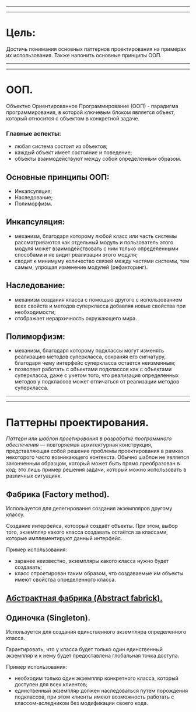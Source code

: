 
---
---
 # Цель:

Достичь понимания основных паттернов проектирования на примерах их использования.
Также напонить основные принципы ООП.

---
---

# ООП.

Объектно Ориентированное Программирование (ООП) - парадигма программирования, в которой ключевым блоком является объект, который относится с объектом в конкретной задаче.

### Главные аспекты:

- любая система состоит из объектов;
- каждый объект имеет состояние и поведение;
- объекты взаимодействуют между собой определенным образом.

## Основные принципы ООП:

- Инкапсуляция;
- Наследование;
- Полиморфизм.

## Инкапсуляция:

- механизм, благодаря которому любой класс или часть системы рассматриваются как отдельный модуль и пользователь этого модуля может взаимодействовать с ним только определенными способами и не видит реализации этого модуля;
- сводит к минимуму количество связей между частями системы, тем самым, упрощая изменение модулей (рефакторинг).

## Наследование:

- механизм создания класса с помощью другого с использованием всех свойств и методов суперкласса добавляя новые свойства при необходимости;
- отображает иерархичность окружающего мира.

## Полиморфизм:

- механизм, благодаря которому подклассы могут изменять реализацию методов суперкласса, сохраняя его сигнатуру, благодаря чему интерфейс суперкласса остается неизменным;
- позволяет работать с объектами подклассов как с объектами суперкласса, даже с учетом того, что реализация определенных методов у подклассов может отличаться от реализации методов суперкласса.

---
---

# Паттерны проектирования.

*Паттерн или шаблон проетирования в разработке программного обеспечения* — повторяемая архитектурная конструкция, представляющая собой решение проблемы проектирования в рамках некоторого часто возникающего контекста. Обычно шаблон не является законченным образцом, который может быть прямо преобразован в код; это лишь пример решения задачи, который можно использовать в различных ситуациях.

## Фабрика (Factory method).

Используется для делегирования создания экземпляров другому классу.

Создание интерфейса, котоорый создаёт объекты. При этом, выбор того, экземпляр какого класса создавать остаётся за классами, которые имплементируют данный интерфейс.

Пример использования:

- заранее неизвестно, экземпляры какого класса нужно будет создавать;
- класс спроетирован таким образом, что создаваемые им объекты имеют свойства определенного класса.

## [Абстрактная фабрика (Abstract fabrick).](https://github.com/AlexLeXX444/JAVA-patterns/tree/main/abstractFabrickTask)

## Одиночка (Singleton).

Используется для создания единственного экземпляра определенного класса.

Гарантировать, что у класса будет только один единственный экземпляр и к нему будет предоставлена глобальная точка доступа.

Пример использования:

- необходим только один экземпляр конкретного класса, который доступен для всех клиентов;
- единственный экземпляр должен наследоваться путем порождения подклассов, при этом клиенты имеют возможность работать с классом-аследником без модификации своего кода.